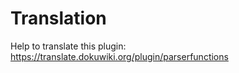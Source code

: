 # Translation

Help to translate this plugin:<br />
https://translate.dokuwiki.org/plugin/parserfunctions